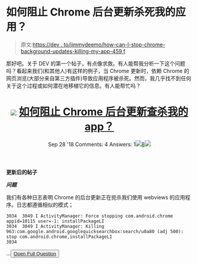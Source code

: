 # 如何阻止 Chrome 后台更新杀死我的应用？

> 原文:[https://dev . to/jimmydeemo/how-can-I-stop-chrome-background-updates-killing-my-app-459 f](https://dev.to/jimmydeemo/how-can-i-stop-chrome-background-updates-killing-my-app-459f)

那好吧。关于 DEV 的第一个帖子，有点像求救。有人能帮我分析一下这个问题吗？看起来我们(和其他人)有这样的例子，当 Chrome 更新时，依赖 Chrome 的网页浏览(大部分来自第三方插件)导致应用程序被杀死。然而，我几乎找不到任何关于这个过程或如何潜在地移植它的信息。有人能帮忙吗？

<header>

# ![](../Images/01c67cd39e9a8e551fcb75e1091225e9.png) [如何阻止 Chrome 后台更新查杀我的 app？](https://stackoverflow.com/questions/52553558/how-can-i-stop-chrome-background-updates-killing-my-app)

Sep 28 '18 Comments: 4 Answers: 1[![](../Images/e3f0373ec76330150a340eacd410b600.png)8![](../Images/f7bb704c8c93dfae05d2b57012ed2754.png)](https://stackoverflow.com/questions/52553558/how-can-i-stop-chrome-background-updates-killing-my-app) </header>

**更新后的帖子**

***问题***

我们有各种日志表明 Chrome 的后台更新正在扼杀我们使用 webviews 的应用程序。日志都遵循相似的模式；

```
3034  3049 I ActivityManager: Force stopping com.android.chrome appid=10115 user=-1: installPackageLI
3034  3049 I ActivityManager: Killing 963:com.google.android.googlequicksearchbox:search/u0a80 (adj 500): stop com.android.chrome,installPackageLI
3034
```

…<button class="ltag__stackexchange--btn" type="button">[Open Full Question](https://stackoverflow.com/questions/52553558/how-can-i-stop-chrome-background-updates-killing-my-app)</button>